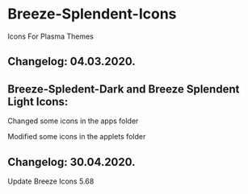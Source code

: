 # Breeze-Splendent-Icons
Icons For Plasma Themes

Changelog: 04.03.2020.
----------------------

Breeze-Spledent-Dark and Breeze Splendent Light Icons:
------------------------------------------------------

Changed some icons in the apps folder

Modified some icons in the applets folder

Changelog: 30.04.2020.
----------------------

Update Breeze Icons 5.68

